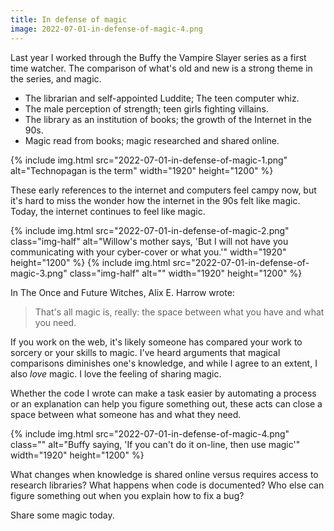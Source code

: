 ```yaml
---
title: In defense of magic
image: 2022-07-01-in-defense-of-magic-4.png
---
```


Last year I worked through the Buffy the Vampire Slayer series as a first time watcher. The comparison of what's old and new is a strong theme in the series, and magic.

- The librarian and self-appointed Luddite; The teen computer whiz.
- The male perception of strength; teen girls fighting villains.
- The library as an institution of books; the growth of the Internet in the 90s.
- Magic read from books; magic researched and shared online.

<div class="photos">
{% include img.html src="2022-07-01-in-defense-of-magic-1.png" alt="Technopagan is the term" width="1920" height="1200" %}
</div>

These early references to the internet and computers feel campy now, but it's hard to miss the wonder how the internet in the 90s felt like magic. Today, the internet continues to feel like magic.

<div class="photos">
{% include img.html src="2022-07-01-in-defense-of-magic-2.png" class="img-half" alt="Willow's mother says, 'But I will not have you communicating with your cyber-cover or what you.'" width="1920" height="1200" %}
{% include img.html src="2022-07-01-in-defense-of-magic-3.png" class="img-half" alt="" width="1920" height="1200" %}
</div>

In The Once and Future Witches, Alix E. Harrow wrote:

> That's all magic is, really: the space between what you have and what you need.

If you work on the web, it's likely someone has compared your work to sorcery or your skills to magic. I've heard arguments that magical comparisons diminishes one's knowledge, and while I agree to an extent, I also _love_ magic. I love the feeling of sharing magic.

Whether the code I wrote can make a task easier by automating a process or an explanation can help you figure something out, these acts can close a space between what someone has and what they need.

<div class="photos">
{% include img.html src="2022-07-01-in-defense-of-magic-4.png" class="" alt="Buffy saying, 'If you can't do it on-line, then use magic'" width="1920" height="1200" %}
</div>

What changes when knowledge is shared online versus requires access to research libraries? What happens when code is documented? Who else can figure something out when you explain how to fix a bug?

Share some magic today.
